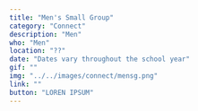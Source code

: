 ```yaml
---
title: "Men's Small Group"
category: "Connect"
description: "Men"
who: "Men"
location: "??"
date: "Dates vary throughout the school year"
gif: ""
img: "../../images/connect/mensg.png"
link: ""
button: "LOREN IPSUM"
---
```

